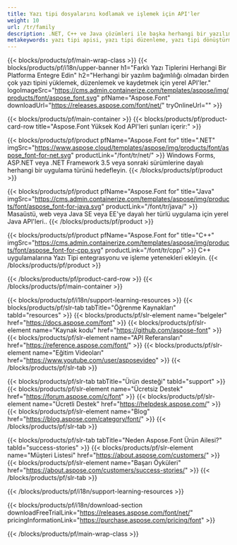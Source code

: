 ```yaml
---
title: Yazı tipi dosyalarını kodlamak ve işlemek için API'ler
weight: 10
url: /tr/family
description: .NET, C++ ve Java çözümleri ile başka herhangi bir yazılım bağımlılığı olmadan farklı yazı tipi biçimlerini herhangi bir platformda yükleyin, düzenleyin, dönüştürün ve kaydedin
metakeywords: yazı tipi apisi, yazı tipi düzenleme, yazı tipi dönüştürme api
---
```


{{< blocks/products/pf/main-wrap-class >}}
{{< blocks/products/pf/i18n/upper-banner h1="Farklı Yazı Tiplerini Herhangi Bir Platforma Entegre Edin" h2="Herhangi bir yazılım bağımlılığı olmadan birden çok yazı tipini yüklemek, düzenlemek ve kaydetmek için yerel API'ler." logoImageSrc="https://cms.admin.containerize.com/templates/aspose/img/products/font/aspose_font.svg" pfName="Aspose.Font" downloadUrl="https://releases.aspose.com/font/net/" tryOnlineUrl="" >}}

{{< blocks/products/pf/main-container >}}
{{< blocks/products/pf/product-card-row title="Aspose.Font Yüksek Kod API'leri şunları içerir:" >}}

{{< blocks/products/pf/product pfName="Aspose.Font for" title=".NET" imgSrc="https://www.aspose.cloud/templates/aspose/img/products/font/aspose_font-for-net.svg" productLink="/font/tr/net/" >}}
Windows Forms, ASP.NET veya .NET Framework 3.5 veya sonraki sürümlerine dayalı herhangi bir uygulama türünü hedefleyin.
{{< /blocks/products/pf/product >}}

{{< blocks/products/pf/product pfName="Aspose.Font for" title="Java" imgSrc="https://cms.admin.containerize.com/templates/aspose/img/products/font/aspose_font-for-java.svg" productLink="/font/tr/java/" >}}
Masaüstü, web veya Java SE veya EE'ye dayalı her türlü uygulama için yerel Java API'leri..
{{< /blocks/products/pf/product >}}

{{< blocks/products/pf/product pfName="Aspose.Font for" title="C++" imgSrc="https://cms.admin.containerize.com/templates/aspose/img/products/font/aspose_font-for-cpp.svg" productLink="/font/tr/cpp/" >}}
C++ uygulamalarına Yazı Tipi entegrasyonu ve işleme yetenekleri ekleyin.
{{< /blocks/products/pf/product >}}

{{< /blocks/products/pf/product-card-row >}}
{{< /blocks/products/pf/main-container >}}

{{< blocks/products/pf/i18n/support-learning-resources >}}
{{< blocks/products/pf/slr-tab tabTitle="Öğrenme Kaynakları" tabId="resources" >}}
{{< blocks/products/pf/slr-element name="belgeler" href="https://docs.aspose.com/font" >}}
{{< blocks/products/pf/slr-element name="Kaynak kodu" href="https://github.com/aspose-font" >}}
{{< blocks/products/pf/slr-element name="API Referansları" href="https://reference.aspose.com/font/" >}}
{{< blocks/products/pf/slr-element name="Eğitim Videoları" href="https://www.youtube.com/user/asposevideo" >}}
{{< /blocks/products/pf/slr-tab >}}

{{< blocks/products/pf/slr-tab tabTitle="Ürün desteği" tabId="support" >}}
{{< blocks/products/pf/slr-element name="Ücretsiz Destek" href="https://forum.aspose.com/c/font" >}}
{{< blocks/products/pf/slr-element name="Ücretli Destek" href="https://helpdesk.aspose.com/" >}}
{{< blocks/products/pf/slr-element name="Blog" href="https://blog.aspose.com/category/font/" >}}
{{< /blocks/products/pf/slr-tab >}}

{{< blocks/products/pf/slr-tab tabTitle="Neden Aspose.Font Ürün Ailesi?" tabId="success-stories" >}}
{{< blocks/products/pf/slr-element name="Müşteri Listesi" href="https://about.aspose.com/customers/" >}}
{{< blocks/products/pf/slr-element name="Başarı Öyküleri" href="https://about.aspose.com/customers/success-stories/" >}}
{{< /blocks/products/pf/slr-tab >}}

{{< /blocks/products/pf/i18n/support-learning-resources >}}

{{< blocks/products/pf/i18n/download-section downloadFreeTrialLink="https://releases.aspose.com/font/net/" pricingInformationLink="https://purchase.aspose.com/pricing/font" >}}

{{< /blocks/products/pf/main-wrap-class >}}
